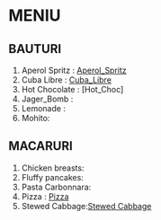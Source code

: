 # MENIU 

## BAUTURI 

1.  Aperol Spritz : [Aperol_Spritz](./BAUTURI/Aperol_Spritz.md)  
2.  Cuba Libre : [Cuba_Libre](./BAUTURI/Cuba_Libre.md)
3.  Hot Chocolate : [Hot_Choc]
4.  Jager_Bomb :
5.  Lemonade :
6.  Mohito:    

## MACARURI

1. Chicken breasts:
2. Fluffy pancakes:
3. Pasta Carbonnara:
4. Pizza : [Pizza](./MANCARE/pizza.md)
5. Stewed Cabbage:[Stewed Cabbage](./MANCARE/Stewed_Cabbage.md)

